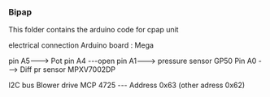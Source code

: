 ### Bipap ##
This folder contains the arduino code for cpap unit

electrical connection
Arduino board : Mega

pin  A5---> Pot
pin A4 ---open
pin A1---> pressure sensor GP50
Pin  A0 ---> Diff pr sensor MPXV7002DP

I2C bus
Blower drive MCP 4725 --- Address 0x63 (other adress 0x62)


